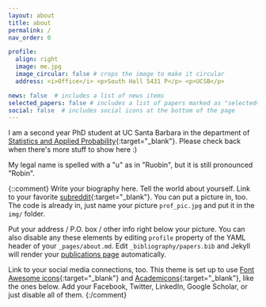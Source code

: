 ```yaml
---
layout: about
title: about
permalink: /
nav_order: 0

profile:
  align: right
  image: me.jpg
  image_circular: false # crops the image to make it circular
  address: <i>Office</i> <p>South Hall 5431 P</p> <p>UCSB</p>

news: false  # includes a list of news items
selected_papers: false # includes a list of papers marked as "selected={true}"
social: false  # includes social icons at the bottom of the page
---
```


I am a second year PhD student at UC Santa Barbara in the department of [Statistics and Applied Probability](https://www.pstat.ucsb.edu/){:target="\_blank"}. Please check back when there's more stuff to show here :)

My legal name is spelled with a "u" as in "Ruobin", but it is still pronounced "Robin".

{::comment}
Write your biography here. Tell the world about yourself. Link to your favorite [subreddit](http://reddit.com){:target="\_blank"}. You can put a picture in, too. The code is already in, just name your picture `prof_pic.jpg` and put it in the `img/` folder.

Put your address / P.O. box / other info right below your picture. You can also disable any these elements by editing `profile` property of the YAML header of your `_pages/about.md`. Edit `_bibliography/papers.bib` and Jekyll will render your [publications page](/al-folio/publications/) automatically.

Link to your social media connections, too. This theme is set up to use [Font Awesome icons](http://fortawesome.github.io/Font-Awesome/){:target="\_blank"} and [Academicons](https://jpswalsh.github.io/academicons/){:target="\_blank"}, like the ones below. Add your Facebook, Twitter, LinkedIn, Google Scholar, or just disable all of them.
{:/comment}
